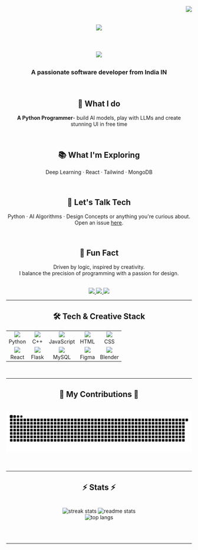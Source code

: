 <img align="right" src="https://visitor-badge.laobi.icu/badge?page_id=karanjajoria.karanjajoria" /> 

<h1 align="center">
  <img src="https://readme-typing-svg.herokuapp.com/?font=Righteous&size=65&center=true&vCenter=true&width=500&height=70&duration=4000&color=A700D1&lines=Hi+There!+👋;+Karan+this+side!!;" />
</h1>
<h1 align="center">
  <img src="https://readme-typing-svg.herokuapp.com/?font=Righteous&size=65&center=true&vCenter=true&width=600&height=70&duration=7000&color=A700D1&lines=Python+Programmer;+Data+Analytics;+UI/UX+Designer" />
</h1>

<h3 align="center">A passionate software developer from India IN</h3>

<br/>

<div align="center">

  <h2>🚀 What I do</h2>  
  <p><strong>A Python Programmer</strong>- build AI models, play with LLMs and create stunning UI in free time</p>  

  <br/>

  <h2>📚 What I'm Exploring</h2>  
  <p>Deep Learning · React · Tailwind · MongoDB</p>  

  <br/>

  <h2>💬 Let's Talk Tech</h2>  
  <p>Python · AI Algorithms · Design Concepts or anything you're curious about.  
  <br/>Open an issue <a href="https://github.com/karanjajoria/karanjajoria/issues">here</a>.</p>

  <br/>

  <h2>🧠 Fun Fact</h2>  
  <p>Driven by logic, inspired by creativity.  
  <br/>I balance the precision of programming with a passion for design.</p>

</div>

<br/>

<div align="center"> 
  <a href="mailto:karanjajoria.965@gmail.com">
    <img src="https://img.shields.io/badge/Gmail-333333?style=for-the-badge&logo=gmail&logoColor=red" />
  </a>
  <a href="https://linkedin.com/in/karanjajoria965" target="_blank">
    <img src="https://img.shields.io/badge/LinkedIn-0077B5?style=for-the-badge&logo=linkedin&logoColor=white" />
  </a>
  <a href="https://karanjajoria.github.io/Static-Portfolio-HTML-CSS/index.html" target="_blank">
    <img src="https://img.shields.io/badge/Portfolio-FF5722?style=for-the-badge&logo=google-chrome&logoColor=white" />
  </a>
</div>

<hr/>

<h2 align="center">🛠️ Tech & Creative Stack</h2>

<div align="center">

<table>
  <tr>
    <td align="center"><img src="https://skillicons.dev/icons?i=python" /><br/>Python</td>
    <td align="center"><img src="https://skillicons.dev/icons?i=cpp" /><br/>C++</td>
    <td align="center"><img src="https://skillicons.dev/icons?i=javascript" /><br/>JavaScript</td>
    <td align="center"><img src="https://skillicons.dev/icons?i=html" /><br/>HTML</td>
    <td align="center"><img src="https://skillicons.dev/icons?i=css" /><br/>CSS</td>
  </tr>
  <tr>
    <td align="center"><img src="https://skillicons.dev/icons?i=react" /><br/>React</td>
    <td align="center"><img src="https://skillicons.dev/icons?i=flask" /><br/>Flask</td>
    <td align="center"><img src="https://skillicons.dev/icons?i=mysql" /><br/>MySQL</td>
    <td align="center"><img src="https://skillicons.dev/icons?i=figma" /><br/>Figma</td>
    <td align="center"><img src="https://skillicons.dev/icons?i=blender" /><br/>Blender</td>
  </tr>
</table>

</div>

<br/>
<hr/>

<div align="center">
  <h2>🐍 My Contributions 🐍</h2>
  <br>
  <img alt="snake eating my contributions" src="https://raw.githubusercontent.com/karanjajoria/karanjajoria/output/github-contribution-grid-snake.svg" />
  <br/><br/><br/>
</div>

<hr/>

<h2 align="center">⚡ Stats ⚡</h2>
<br>
<div align="center">
  <img width="390" src="https://github-readme-streak-stats-salesp07.vercel.app/?user=karanjajoria&count_private=true&theme=react&border_radius=10" alt="streak stats"/>
  <img width="390" src="https://github-readme-stats-salesp07.vercel.app/api?username=karanjajoria&count_private=true&show_icons=true&theme=react&rank_icon=github&border_radius=10" alt="readme stats" />
  <br/>
  <img width="325" src="https://github-readme-stats-salesp07.vercel.app/api/top-langs/?username=karanjajoria&hide=HTML&langs_count=8&layout=compact&theme=react&border_radius=10&size_weight=0.5&count_weight=0.5&exclude_repo=github-readme-stats" alt="top langs" />
</div>

<br/><br/>

<hr/>

<br/>
